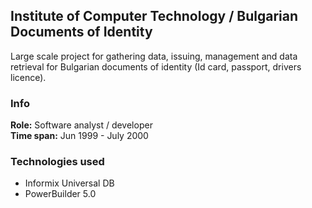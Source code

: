 ## Institute of Computer Technology / Bulgarian Documents of Identity

Large scale project for gathering data, issuing, management and data retrieval for Bulgarian documents of identity (Id card, passport, drivers licence). 

### Info
**Role:** Software analyst / developer  
**Time span:** Jun 1999 - July 2000  

### Technologies used
* Informix Universal DB
* PowerBuilder 5.0
